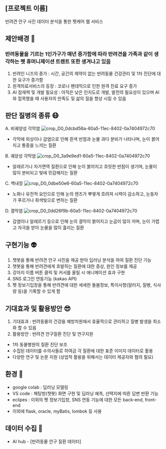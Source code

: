 ## [프로젝트 이름]
반려견 안구 사진 데이터 분석을 통한 펫케어 웹 서비스

## 제안배경 🤔
### 반려동물을 기르는 1인가구가 매년 증가함에 따라 반려견을 가족과 같이 생각하는 펫 휴머니제이션 트렌트 또한 생겨나고 있음
1. 반려인 니즈의 증가 : 시간, 공간의 제약이 없는 반려동물 건강관리 및 1차 진단에 대한 요구가 증가함
2. 원격의료서비스의 등장 : 코로나 펜데믹으로 인한 원격 진료 요구 증가
3. AI 잠재력 및 개발 필요성 : 아직은 낮은 인지도로 개발, 발전의 필요성이 있으며 AI와 접목했을 때 사용자의 만족도 및 삶의 질을 향상 시킬 수 있음

## 판단 질병의 종류 😷
A. 비궤양성 각막염
![crop_D0_0dcbd56a-60a5-11ec-8402-0a7404972c70](https://github.com/user-attachments/assets/aefba5ff-0053-4767-bcdd-3959a3de012e)
- 각막에 외상이나 감염으로 인해 흰색 반점과 눈물 과다 분비가 나타나며, 눈이 붉어지고 통증을 느끼는 질환

B. 궤양성 각막염
![crop_D0_3a9e9ed1-60a5-11ec-8402-0a7404972c70](https://github.com/user-attachments/assets/267745e0-3ac5-4266-99af-fb30b6cef79f)
- 알레르기나 자가면역 질환으로 인해 눈이 붉어지고 흐릿한 반점이 생기며, 눈물이 많이 분비되고 빛에 민감해지는 질환

C. 백내장
![crop_D0_0dbe50e6-60a5-11ec-8402-0a7404972c70](https://github.com/user-attachments/assets/36874d18-8246-4120-8406-537964b21003)
- 노화나 유전적 요인으로 인해 눈의 렌즈가 뿌옇게 흐려져 시력이 감소하고, 눈동자가 푸르거나 회색빛으로 변하는 질환

D. 결막염
![crop_D0_0dd26f9b-60a5-11ec-8402-0a7404972c70](https://github.com/user-attachments/assets/ad982fc3-3c54-4205-af41-770a12b41e2e)
- 감염이나 알레르기 등으로 인해 눈의 결막이 붉어지고 눈곱이 많이 끼며, 눈이 가렵고 자극을 받아 눈물을 많이 흘리는 질환

## 구현기능 👽
1. 챗봇을 통해 반려견 안구 사진을 제공 받아 딥러닝 분석을 하여 질환 진단 기능
2. 챗봇을 통해 반려견에게 호발하는 질환에 대한 증상, 원인 정보를 제공
3. 강아지 이름 버튼 클릭 및 커서를 올릴 시 애니메이션 효과 구현
4. SNS 로그인 연동기능 (kakao API)
5. 펫 정보기입창을 통해 반려견에 대한 세세한 돌봄정보, 특이사항(알러지, 질병, 식사량 등)을 기록할 수 있게 함

## 기대효과 및 활용방안 😎
1. 기대효과 : 반려동물의 건강을 예방차원에서 효율적으로 관리하고 질병 발생을 최소화 할 수 있음
2. 활용방안 : 반려견 안구질환 진단 및 연구지원
- 1차 동물병원의 질환 진단 보조
- 수집된 데이터를 수의사들로 하여금 각 질환에 대한 표준 이미지 데이터로 활용
- 다양한 연구 및 논문 지원 (상업적 활용을 위해서는 데이터 제공자와 협의 필요)

## 환경 🐾
- google colab : 딥러닝 모델링
- VS code : 채팅방(챗봇) 화면 구현 및 딥러닝 예측, 선택지에 따른 답변 반환 기능
- eclipes : 이외의 펫 정보기입창, SNS 연동 기능에 대한 모든 back-end, front-end
- 이외에 flask, oracle, myBatis, lombok 등 사용

## 데이터 수집 🦾
- AI hub - [반려동물 안구 질환 데이터]
